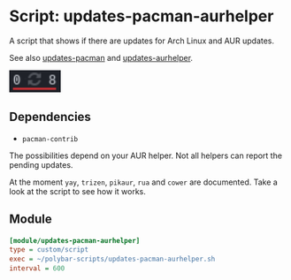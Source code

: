 # Script: updates-pacman-aurhelper

A script that shows if there are updates for Arch Linux and AUR updates.

See also [updates-pacman](../updates-pacman) and [updates-aurhelper](../updates-aurhelper).

![updates-pacman-aurhelper](screenshots/1.png)


## Dependencies

* `pacman-contrib`

The possibilities depend on your AUR helper. Not all helpers can report the pending updates.

At the moment `yay`, `trizen`, `pikaur`, `rua` and `cower` are documented. Take a look at the script to see how it works.


## Module

```ini
[module/updates-pacman-aurhelper]
type = custom/script
exec = ~/polybar-scripts/updates-pacman-aurhelper.sh
interval = 600
```
